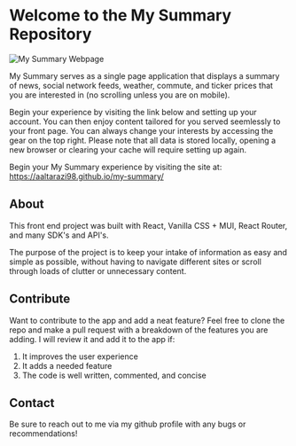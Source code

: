 # Welcome to the My Summary Repository

![My Summary Webpage](https://i.ibb.co/kq3vdtd/my-summary.png)

My Summary serves as a single page application that displays a summary of news, social network feeds, weather, commute, and ticker prices that you are interested in (no scrolling unless you are on mobile).

Begin your experience by visiting the link below and setting up your account. You can then enjoy content tailored for you served seemlessly to your front page. You can always change your interests by accessing the gear on the top right. Please note that all data is stored locally, opening a new browser or clearing your cache will require setting up again.

Begin your My Summary experience by visiting the site at: https://aaltarazi98.github.io/my-summary/

## About

This front end project was built with React, Vanilla CSS + MUI, React Router, and many SDK's and API's.

The purpose of the project is to keep your intake of information as easy and simple as possible, without having to navigate different sites or scroll through loads of clutter or unnecessary content.

## Contribute

Want to contribute to the app and add a neat feature? Feel free to clone the repo and make a pull request with a breakdown of the features you are adding. I will review it and add it to the app if:
1. It improves the user experience
2. It adds a needed feature
3. The code is well written, commented, and concise

## Contact
Be sure to reach out to me via my github profile with any bugs or recommendations!
